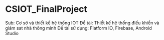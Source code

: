 # CSIOT_FinalProject
Sub: Cơ sở và thiết kế hệ thống IOT
Đề tài: Thiết kế hệ thống điều khiển và giám sat nhà thông minh
Đề tài sử dụng: Flatform IO, Firebase, Android Studio
